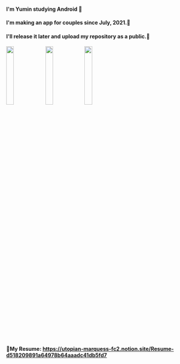 #### I'm Yumin studying Android 📱
#### I'm making an app for couples since July, 2021.👫 
#### I'll release it later and upload my repository as a public.📂

 <img src="https://user-images.githubusercontent.com/49779139/145021705-2b7fa7a0-f8ba-4c8f-ad6b-4431a03c91f3.png" width="20%" height="20%" /> <img src="https://user-images.githubusercontent.com/49779139/145021706-95c37e06-ceb4-4d3d-97a4-9ac44dbea6df.png" width="20%" height="20%" /> <img src="https://user-images.githubusercontent.com/49779139/145021695-62da54b0-9dab-4dcd-b716-aabf6392e05f.png" width="20%" height="20%" />

#### 📝My Resume: https://utopian-marquess-fc2.notion.site/Resume-d518209891a64978b64aaadc41db5fd7
